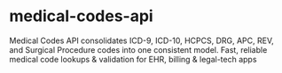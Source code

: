 # medical-codes-api
Medical Codes API consolidates ICD-9, ICD-10, HCPCS, DRG, APC, REV, and Surgical Procedure codes into one consistent model. Fast, reliable medical code lookups &amp; validation for EHR, billing &amp; legal-tech apps
